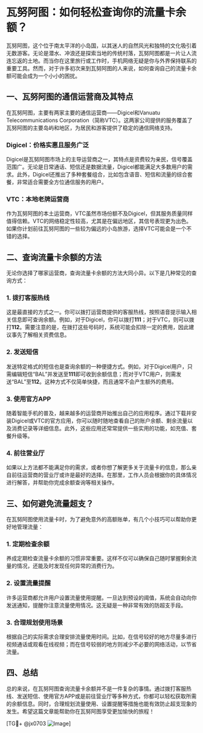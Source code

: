 # 瓦努阿图：如何轻松查询你的流量卡余额？

瓦努阿图，这个位于南太平洋的小岛国，以其迷人的自然风光和独特的文化吸引着无数游客。无论是潜水、冲浪还是探索当地的传统村落，瓦努阿图都是一片让人流连忘返的土地。而当你在这里旅行或工作时，手机网络无疑是你与外界保持联系的重要工具。然而，对于许多初次来到瓦努阿图的人来说，如何查询自己的流量卡余额可能会成为一个小小的困扰。

## 一、瓦努阿图的通信运营商及其特点

在瓦努阿图，主要有两家主要的通信运营商——Digicel和Vanuatu Telecommunications Corporation（简称VTC）。这两家公司提供的服务覆盖了瓦努阿图的主要岛屿和地区，为居民和游客提供了稳定的通信网络支持。

### Digicel：价格实惠且服务广泛

Digicel是瓦努阿图市场上的主导运营商之一，其特点是资费较为亲民，信号覆盖范围广。无论是日常通话、短信还是数据流量，Digicel都能满足大多数用户的需求。此外，Digicel还推出了多种套餐组合，比如包含语音、短信和流量的综合套餐，非常适合需要全方位通信服务的用户。

### VTC：本地老牌运营商

作为瓦努阿图的本土运营商，VTC虽然市场份额不及Digicel，但其服务质量同样值得信赖。VTC的网络稳定性较高，尤其是在偏远地区，其信号表现更为出色。如果你计划前往瓦努阿图的一些较为偏远的小岛旅游，选择VTC可能会是一个不错的选择。

## 二、查询流量卡余额的方法

无论你选择了哪家运营商，查询流量卡余额的方法大同小异。以下是几种常见的查询方式：

### 1. 拨打客服热线

这是最直接的方式之一。你可以拨打运营商提供的客服热线，按照语音提示输入相关信息即可查询余额。例如，对于Digicel，你可以拨打**111**；对于VTC，则可以拨打**112**。需要注意的是，在拨打这些号码时，系统可能会扣除一定的费用，因此建议事先了解相关资费信息。

### 2. 发送短信

发送特定格式的短信也是查询余额的一种便捷方式。例如，对于Digicel用户，只需编辑短信“BAL”并发送至**111**即可收到余额信息；而对于VTC用户，则需发送“BAL”至**112**。这种方式不仅简单快捷，而且通常不会产生额外的费用。

### 3. 使用官方APP

随着智能手机的普及，越来越多的运营商开始推出自己的应用程序。通过下载并安装Digicel或VTC的官方应用，你可以随时随地查看自己的账户余额、剩余流量以及消费记录等详细信息。此外，这些应用还常常提供一些实用的功能，如充值、套餐升级等。

### 4. 前往营业厅

如果以上方法都不能满足你的需求，或者你想了解更多关于流量卡的信息，那么亲自前往运营商的营业厅或许是最好的选择。在那里，工作人员会根据你的具体情况进行解答，并帮助你完成余额查询等相关操作。

## 三、如何避免流量超支？

在瓦努阿图使用流量卡时，为了避免意外的高额账单，有几个小技巧可以帮助你更好地管理流量：

### 1. 定期检查余额

养成定期检查流量卡余额的习惯非常重要。这样不仅可以确保自己随时掌握剩余流量的情况，还能及时发现任何异常的消费行为。

### 2. 设置流量提醒

许多运营商都允许用户设置流量使用提醒。一旦达到预设的阈值，系统会自动向你发送通知，提醒你注意流量使用情况。这无疑是一种非常有效的防超支手段。

### 3. 合理规划使用场景

根据自己的实际需求合理安排流量使用时间。比如，在信号较好的地方尽量多进行视频通话或观看在线视频；而在信号较弱的地方则减少不必要的网络活动，以节省流量。

## 四、总结

总的来说，在瓦努阿图查询流量卡余额并不是一件复杂的事情。通过拨打客服热线、发送短信、使用官方APP或是前往营业厅等多种方式，你都可以轻松获取所需的余额信息。同时，合理规划流量使用、设置提醒等措施也能有效防止超支现象的发生。希望这篇文章能帮助你在瓦努阿图享受更加愉快的旅程！

[TG💪+ @jx0703 ![Image](https://github.com/user-attachments/assets/dbca1d08-cadb-493c-b0ec-ad6f7a83f270)]